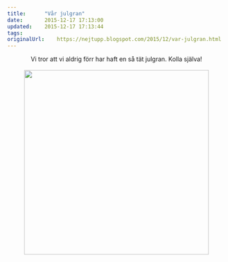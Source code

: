 ```yaml
---
title:		"Vår julgran"
date:		2015-12-17 17:13:00
updated:	2015-12-17 17:13:44
tags: 	
originalUrl:	https://nejtupp.blogspot.com/2015/12/var-julgran.html
---
```


<div dir="ltr" style="text-align: left;" trbidi="on"><div class="separator" style="clear: both; text-align: center;">Vi tror att vi aldrig förr har haft en så tät julgran. Kolla själva!</div><div class="separator" style="clear: both; text-align: center;"><br></div><div class="separator" style="clear: both; text-align: center;"><img src="../../../../img/IMG_2688.JPG" width="426"></div><br></div>
<!-- no comments on this post -->